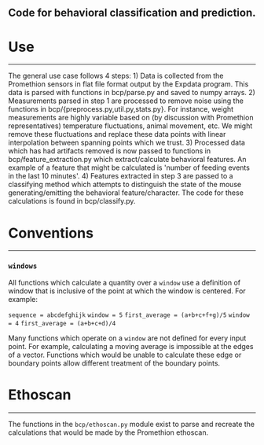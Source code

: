 ## Code for behavioral classification and prediction.

# Use
---
The general use case follows 4 steps:
	1) Data is collected from the Promethion sensors in flat file format output by the Expdata program. This data is parsed with functions in bcp/parse.py and saved to numpy arrays. 
	2) Measurements parsed in step 1 are processed to remove noise using the functions in bcp/{preprocess.py,util.py,stats.py}. For instance, weight measurements are highly variable based on (by discussion with Promethion representatives) temperature fluctuations, animal movement, etc. We might remove these fluctuations and replace these data points with linear interpolation between spanning points which we trust.
	3) Processed data which has had artifacts removed is now passed to functions in bcp/feature_extraction.py which extract/calculate behavioral features. An example of a feature that might be calculated is 'number of feeding events in the last 10 minutes'. 
	4) Features extracted in step 3 are passed to a classifying method which attempts to distinguish the state of the mouse generating/emitting the behavioral feature/character. The code for these calculations is found in bcp/classify.py.

# Conventions
---
### `windows`
All functions which calculate a quantity over a `window` use a definition of
window that is inclusive of the point at which the window is centered. For
example:

`sequence = abcdefghijk`
`window = 5`
`first_average = (a+b+c+f+g)/5`
`window = 4`
`first_average = (a+b+c+d)/4`

Many functions which operate on a `window` are not defined for every input
point. For example, calculating a moving average is impossible at the edges of
a vector. Functions which would be unable to calculate these edge or boundary
points allow different treatment of the boundary points.

# Ethoscan
---
The functions in the `bcp/ethoscan.py` module exist to parse and recreate the
calculations that would be made by the Promethion ethoscan.

